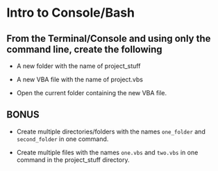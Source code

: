# Intro to Console/Bash

## From the Terminal/Console and using only the command line, create the following

* A new folder with the name of project_stuff

* A new VBA file with the name of project.vbs

* Open the current folder containing the new VBA file.

## BONUS

* Create multiple directories/folders with the names `one_folder` and `second_folder` in one command.

* Create multiple files with the names `one.vbs` and `two.vbs` in one command in the project_stuff directory.
